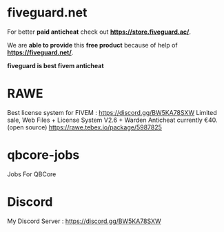 # fiveguard.net
For better **paid anticheat** check out **https://store.fiveguard.ac/**.

We are **able to provide** this **free product** because of help of **https://fiveguard.net/**.

**fiveguard is best fivem anticheat**

# RAWE
Best license system for FIVEM : https://discord.gg/BW5KA78SXW
Limited sale, Web Files + License System V2.6 + Warden Anticheat currently €40. (open source)
https://rawe.tebex.io/package/5987825

# qbcore-jobs
Jobs For QBCore

# Discord
My Discord Server : https://discord.gg/BW5KA78SXW
